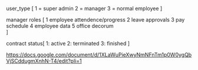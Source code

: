 user_type [
    1 = super admin
    2 = manager
    3 = normal employee
]

manager roles [
    1 employee attendence/progress
    2 leave approvals
    3 pay schedule
    4 employee data
    5 office decorum    
]

contract status[
    1: active
    2: terminated
    3: finished
]


https://docs.google.com/document/d/1XLaWuPieXwyNmNFnTm1p0W0ygQbVjSCddugmXnhN-T4/edit?pli=1